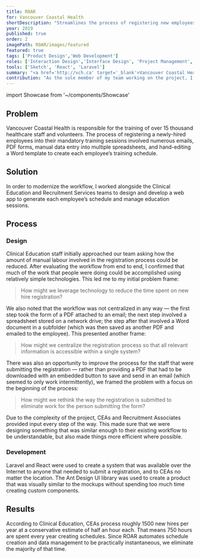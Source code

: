 ```yaml
---
title: ROAR
for: Vancouver Coastal Health
shortDescription: "Streamlines the process of registering new employees in training sessions"
year: 2019
published: true
order: 2
imagePath: ROAR/images/featured
featured: true
tags: ['Product Design','Web Development']
roles: ['Interaction Design','Interface Design', 'Project Management', 'Full-Stack Web Development']
tools: ['Sketch', 'React', 'Laravel']
summary: "<a href='http://vch.ca' target='_blank'>Vancouver Coastal Health</a> trains around 1000 new staff per year, but was processing all new hires with manual document editing and data entry. To modernize the workflow, I worked alongside the Clinical Education and Recruitment Services teams to design and develop a web app to automate each employee’s schedule and manage education sessions. The new process saves over 750 hours of labour each year."
contribution: "As the sole member of my team working on the project, I was responsible for user experience design, interface design, project management, and full-stack development. I regularly met with users and stakeholders to ensure the project was usable and fulfilled requirements, and balanced business needs and user experience."
---
```


import Showcase from '~/components/Showcase'

## Problem
Vancouver Coastal Health is responsible for the training of over 15 thousand healthcare staff and volunteers. The process of registering a newly-hired employees into their mandatory training sessions involved numerous emails, PDF forms, manual data entry into multiple spreadsheets, and hand-editing a Word template to create each employee’s training schedule.

## Solution
In order to modernize the workflow, I worked alongside the Clinical Education and Recruitment Services teams to design and develop a web app to generate each employee’s schedule and manage education sessions.

<Showcase
  path="ROAR/videos/registration"
  type="video"
  source="cloudinary"
  content="To register a new hire for training, a recruitment associate fills out the registration form"
/>

<Showcase
  path="ROAR/videos/dashboard"
  type="video"
  source="cloudinary"
  content="The Dashboard displays registrations that have been submitted along with their status"
/>

<Showcase
  path="ROAR/videos/schedule"
  type="video"
  source="cloudinary"
  content="The employee's schedule is generated based on the data from the registration form, and can be reviewed in-browser and sent to the employee"
/>

## Process

### Design
Clinical Education staff initially approached our team asking how the amount of manual labour involved in the registration process could be reduced. After evaluating the workflow from end to end, I confirmed that much of the work that people were doing could be accomplished using relatively simple technologies. This led me to my initial problem frame:

> How might we leverage technology to reduce the time spent on new hire registration?

We also noted that the workflow was not centralized in any way — the first step took the form of a PDF attached to an email; the next step involved a spreadsheet stored on a network drive; the step after that involved a Word document in a subfolder (which was then saved as another PDF and emailed to the employee). This presented another frame:

> How might we centralize the registration process so that all relevant information is accessible within a single system?

There was also an opportunity to improve the process for the staff that were submitting the registration — rather than providing a PDF that had to be downloaded with an embedded button to save and send in an email (which seemed to only work intermittently), we framed the problem with a focus on the beginning of the process:

> How might we rethink the way the registration is submitted to eliminate work for the person submitting the form?

Due to the complexity of the project, CEAs and Recruitment Associates provided input every step of the way. This made sure that we were designing something that was similar enough to their existing workflow to be understandable, but also made things more efficient where possible.

### Development
Laravel and React were used to create a system that was available over the Internet to anyone that needed to submit a registration, and to CEAs no matter the location. The Ant Design UI library was used to create a product that was visually similar to the mockups without spending too much time creating custom components.

## Results

According to Clinical Education, CEAs process roughly 1500 new hires per year at a conservative estimate of half an hour each. That means 750 hours are spent every year creating schedules. Since ROAR automates schedule creation and data management to be practically instantaneous, we eliminate the majority of that time.
